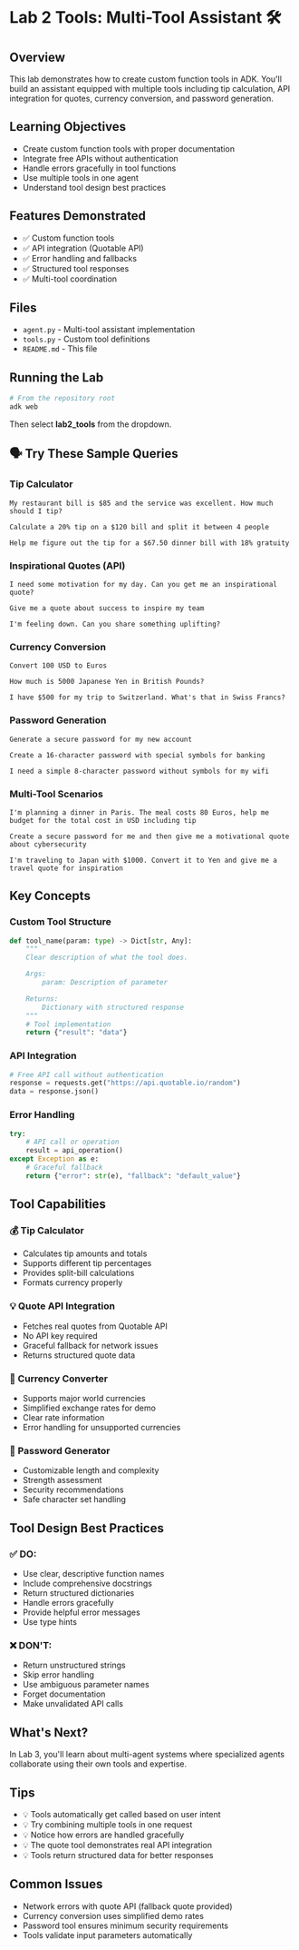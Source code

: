 # Lab 2 Tools: Multi-Tool Assistant 🛠️

## Overview
This lab demonstrates how to create custom function tools in ADK. You'll build an assistant equipped with multiple tools including tip calculation, API integration for quotes, currency conversion, and password generation.

## Learning Objectives
- Create custom function tools with proper documentation
- Integrate free APIs without authentication
- Handle errors gracefully in tool functions
- Use multiple tools in one agent
- Understand tool design best practices

## Features Demonstrated
- ✅ Custom function tools
- ✅ API integration (Quotable API)
- ✅ Error handling and fallbacks
- ✅ Structured tool responses
- ✅ Multi-tool coordination

## Files
- `agent.py` - Multi-tool assistant implementation
- `tools.py` - Custom tool definitions
- `README.md` - This file

## Running the Lab

```bash
# From the repository root
adk web
```
Then select **lab2_tools** from the dropdown.

## 🗣️ Try These Sample Queries

### **Tip Calculator**
```
My restaurant bill is $85 and the service was excellent. How much should I tip?
```

```
Calculate a 20% tip on a $120 bill and split it between 4 people
```

```
Help me figure out the tip for a $67.50 dinner bill with 18% gratuity
```

### **Inspirational Quotes (API)**
```
I need some motivation for my day. Can you get me an inspirational quote?
```

```
Give me a quote about success to inspire my team
```

```
I'm feeling down. Can you share something uplifting?
```

### **Currency Conversion**
```
Convert 100 USD to Euros
```

```
How much is 5000 Japanese Yen in British Pounds?
```

```
I have $500 for my trip to Switzerland. What's that in Swiss Francs?
```

### **Password Generation**
```
Generate a secure password for my new account
```

```
Create a 16-character password with special symbols for banking
```

```
I need a simple 8-character password without symbols for my wifi
```

### **Multi-Tool Scenarios**
```
I'm planning a dinner in Paris. The meal costs 80 Euros, help me budget for the total cost in USD including tip
```

```
Create a secure password for me and then give me a motivational quote about cybersecurity
```

```
I'm traveling to Japan with $1000. Convert it to Yen and give me a travel quote for inspiration
```

## Key Concepts

### Custom Tool Structure
```python
def tool_name(param: type) -> Dict[str, Any]:
    """
    Clear description of what the tool does.

    Args:
        param: Description of parameter

    Returns:
        Dictionary with structured response
    """
    # Tool implementation
    return {"result": "data"}
```

### API Integration
```python
# Free API call without authentication
response = requests.get("https://api.quotable.io/random")
data = response.json()
```

### Error Handling
```python
try:
    # API call or operation
    result = api_operation()
except Exception as e:
    # Graceful fallback
    return {"error": str(e), "fallback": "default_value"}
```

## Tool Capabilities

### 💰 Tip Calculator
- Calculates tip amounts and totals
- Supports different tip percentages
- Provides split-bill calculations
- Formats currency properly

### 💡 Quote API Integration
- Fetches real quotes from Quotable API
- No API key required
- Graceful fallback for network issues
- Returns structured quote data

### 💱 Currency Converter
- Supports major world currencies
- Simplified exchange rates for demo
- Clear rate information
- Error handling for unsupported currencies

### 🔐 Password Generator
- Customizable length and complexity
- Strength assessment
- Security recommendations
- Safe character set handling

## Tool Design Best Practices

### ✅ DO:
- Use clear, descriptive function names
- Include comprehensive docstrings
- Return structured dictionaries
- Handle errors gracefully
- Provide helpful error messages
- Use type hints

### ❌ DON'T:
- Return unstructured strings
- Skip error handling
- Use ambiguous parameter names
- Forget documentation
- Make unvalidated API calls

## What's Next?

In Lab 3, you'll learn about multi-agent systems where specialized agents collaborate using their own tools and expertise.

## Tips
- 💡 Tools automatically get called based on user intent
- 💡 Try combining multiple tools in one request
- 💡 Notice how errors are handled gracefully
- 💡 The quote tool demonstrates real API integration
- 💡 Tools return structured data for better responses

## Common Issues
- Network errors with quote API (fallback quote provided)
- Currency conversion uses simplified demo rates
- Password tool ensures minimum security requirements
- Tools validate input parameters automatically
